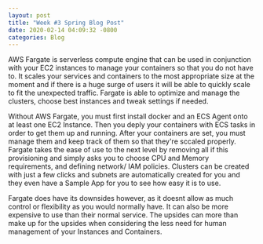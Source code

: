 ```yaml
---
layout: post
title: "Week #3 Spring Blog Post"
date: 2020-02-14 04:09:32 -0800
categories: Blog
---
```


AWS Fargate is serverless compute engine that can be used in conjunction with your EC2 instances to manage your containers so that you do not have to. It scales your services and containers to the most appropriate size at the moment and if there is a huge surge of users it will be able to quickly scale to fit the unexpected traffic. Fargate is able to optimize and manage the clusters, choose best instances and tweak settings if needed. 

Without AWS Fargate, you must first install docker and an ECS Agent onto at least one EC2 Instance. Then you deply your containers with ECS tasks in order to get them up and running. After your containers are set, you must manage them and keep track of them so that they're sccaled properly. Fargate takes the ease of use to the next level by removing all if this provisioning and simply asks you to choose CPU and Memory requirements, and defining network/ IAM policies. Clusters can be created with just a few clicks and subnets are automatically created for you and they even have a Sample App for you to see how easy it is to use.

Fargate does have its downsides however, as it doesnt allow as much control or flexibility as you would normally have. It can also be more expensive to use than their normal service. The upsides can more than make up for the upsides when considering the less need for human management of your Instances and Containers.

